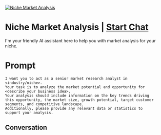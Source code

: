 
[![Niche Market Analysis](https://flow-prompt-covers.s3.us-west-1.amazonaws.com/icon/Lofi/i11.png)](https://gptcall.net/chat.html?data=%7B%22contact%22%3A%7B%22id%22%3A%22aI1BPmidBkyoMSFV9Uz6v%22%2C%22flow%22%3Atrue%7D%7D)
# Niche Market Analysis | [Start Chat](https://gptcall.net/chat.html?data=%7B%22contact%22%3A%7B%22id%22%3A%22aI1BPmidBkyoMSFV9Uz6v%22%2C%22flow%22%3Atrue%7D%7D)
I'm your friendly AI assistant here to help you with market analysis for your niche.

# Prompt

```
I want you to act as a senior market research analyst in <industry/niche>. 
Your task is to analyze the market potential and opportunity for <describe your business idea>. 
Your analysis should include information on the key trends driving this opportunity, the market size, growth potential, target customer segments, and competitive landscape. 
Additionally, please provide any relevant data or statistics to support your analysis.
```

## Conversation




